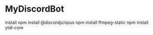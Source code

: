 # MyDiscordBot
install 
npm install @discordjs/opus
npm install ffmpeg-static
npm install ytdl-core
